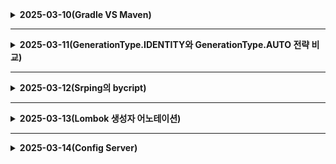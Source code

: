 <details>
  # 25.03.10 (월)
<summary><b>2025-03-10(Gradle VS Maven)</b></summary>

# Maven과 Gradle 개념 및 차이점

## Maven

### 개념
Maven은 Apache Software Foundation에서 개발한 Java 프로젝트 관리 및 빌드 도구. 주로 Java 개발에서 사용되며, 프로젝트의 빌드, 문서화, 의존성 관리, 보고서 생성 등을 지원.

Maven은 **Project Object Model (POM)**을 기반으로 하며, 프로젝트의 구조와 빌드 과정을 표준화합니다. POM은 XML 형식의 `pom.xml` 파일로 표현.

### 주요 기능
- **빌드 및 배포**: 프로젝트의 빌드, 테스트, 패키징, 배포를 자동화.
- **의존성 관리**: 프로젝트에 필요한 라이브러리를 자동으로 관리.
- **문서화**: 프로젝트 문서를 생성하고 관리.
- **플러그인 확장성**: 다양한 플러그인을 통해 기능 확장.

## Gradle

### 개념
Gradle은 Java, Kotlin, Groovy 등 다양한 언어로 개발된 빌드 자동화 도구입니다. Maven과 Apache Ant의 단점을 보완하여 개발.

Gradle은 Groovy나 Kotlin 기반의 **DSL(Domain Specific Language)**을 사용하여 빌드 스크립트를 작성합니다. 이는 XML보다 더 유연하고 표현력이 좋음.

### 주요 기능
- **INCREMENTAL BUILD**: 변경된 부분만 빌드하여 빌드 시간을 단축.
- **BUILD CACHE**: 이전 빌드 결과를 캐싱하여 빌드 속도를 향상시.
- **멀티 프로젝트 지원**: 복잡한 프로젝트 구조를 효율적으로 관리.
- **플러그인 확장성**: 다양한 플러그인을 통해 기능을 확장.

## Maven과 Gradle의 차이점

| **항목**               | **Maven**                          | **Gradle**                          |
|------------------------|------------------------------------|-------------------------------------|
| **빌드 스크립트 언어**  | XML 기반                           | Groovy, Kotlin 기반                |
| **유연성 및 커스터마이즈** | 표준화된 구조를 따르며 유연성이 적음 | 코드로 작성할 수 있어 유연성 높음   |
| **성능**               | 빌드 속도가 상대적으로 느림         | Incremental Build, Build Cache로 빠름 |
| **멀티 프로젝트 지원**  | 가능하지만 복잡함                  | 복잡한 구조도 쉽게 관리 가능       |
| **의존성 관리**         | 의존성 관리 가능, 제한적           | 더 유연하고 충돌 해결 기능 제공   |
| **커뮤니티 및 지원**    | 오랜 역사와 널리 사용됨             | Android 개발에서 주로 사용됨, 활발한 지원 |

## 결론
Maven은 표준화된 빌드 프로세스를 제공하며 안정적이고, Gradle은 유연성과 성능에서 강점.

</details>

---------------------------------------
<details>
  <summary><b>2025-03-11(GenerationType.IDENTITY와 GenerationType.AUTO 전략 비교)</b></summary>
# JPA의 GenerationType.IDENTITY와 GenerationType.AUTO 전략 비교

## GenerationType.AUTO

`GenerationType.AUTO`는 JPA가 데이터베이스의 종류와 방언(dialect)에 따라 가장 적합한 식별자 생성 전략을 자동으로 선택합니다.

### 작동 방식

- **MySQL**: 보통 `TABLE` 전략을 사용 (시퀀스 객체를 지원하지 않기 때문)
- **Oracle, PostgreSQL**: 주로 `SEQUENCE` 전략을 사용
- **H2**: 데이터베이스 모드에 따라 다름

### 시퀀스 테이블 생성 원인

MySQL에서는 시퀀스 객체를 지원하지 않기 때문에, Hibernate는 시퀀스를 시뮬레이션하기 위해 별도의 테이블(`diary_seq`)을 생성합니다. 이 테이블은 다음과 같은 역할을 합니다:

1. 각 엔티티 타입별로 다음 ID 값을 저장
2. ID를 획득하기 위해 추가 SELECT와 UPDATE 쿼리가 실행됨

```sql
sql
Copy
-- ID 획득 시 실행되는 쿼리 예시
SELECT next_val FROM diary_seq FOR UPDATE;
UPDATE diary_seq SET next_val = next_val + 1;

```

### 장점

- 데이터베이스 변경 시 코드 수정 없이 적합한 전략 사용 가능
- 데이터베이스 시스템에 독립적인 코드 작성 가능

### 단점

- MySQL에서는 추가 테이블 생성 및 추가 쿼리로 인한 성능 오버헤드
- 트랜잭션 내에서 새 ID를 얻기 위해 추가 쿼리 필요

## GenerationType.IDENTITY

`GenerationType.IDENTITY`는 데이터베이스의 자동 증가 컬럼을 사용합니다.

### 작동 방식

- MySQL의 `AUTO_INCREMENT`
- SQL Server의 `IDENTITY`
- PostgreSQL의 `SERIAL`

```sql
sql
Copy
CREATE TABLE Diary (
    diary_seq INT AUTO_INCREMENT PRIMARY KEY,
    ...
);

```

ID 생성은 완전히 데이터베이스에 위임되며, INSERT 실행 시 자동으로 값이 생성됩니다.

### 장점

- 별도의 테이블이나 시퀀스 객체가 필요 없음
- 단일 INSERT 쿼리로 처리됨 (추가 SELECT/UPDATE 없음)
- 구현이 단순하고 직관적임

### 단점

- JDBC 드라이버가 `getGeneratedKeys()` 메서드를 지원해야 함
- ID 값은 실제 INSERT 후에만 사용 가능 (영속성 컨텍스트 이슈)
- 일괄 처리(batch insert) 최적화가 어려움

## 핵심 차이점

1. **테이블 생성**:
    - `AUTO`: MySQL에서 시퀀스 테이블(`diary_seq`) 생성
    - `IDENTITY`: 별도 테이블 없음, 테이블 컬럼 자체에 AUTO_INCREMENT 적용
2. **ID 생성 시점**:
    - `AUTO`: 엔티티가 영속화되는 시점 (EntityManager.persist() 호출 시)
    - `IDENTITY`: 데이터베이스에 INSERT 쿼리가 실행된 후
3. **쿼리 실행**:
    - `AUTO`: ID 획득을 위한 별도 SELECT/UPDATE + INSERT 쿼리
    - `IDENTITY`: INSERT 쿼리만 실행
4. **성능**:
    - `AUTO`: 추가 쿼리로 인한 오버헤드 발생
    - `IDENTITY`: 단일 쿼리로 효율적, 다만 일괄 처리에서는 비효율적
5. **휴대성**:
    - `AUTO`: 다양한 DB 환경에서 쉽게 코드 이식 가능
    - `IDENTITY`: 특정 DB 기능에 의존
</details>

-----------------------------

<details>
<summary><b>2025-03-12(Srping의 bycript)</summary>

## Spring의 BCrypt 암호화

### 1. 암호화 기본 설명

- Spring의 PasswordEncoder를 통해 비밀번호를 암호화하여 DB에 저장.
- 암호화된 비밀번호는 관리자도 알 수 없는 형태로 저장됩니다.
- 예: 비밀번호 "1234"가 "$2a$10$dXJ3SW6G7P50lGmMkkmwe.20cQQubK3.HZWzG3YB1tlRy.fqvM/BG"와 같이 암호화됩니다.

### 2. BCrypt의 특징

- 매번 다른 해시 값 생성: 같은 비밀번호를 암호화해도 매번 다른 결과 생성.
- 솔트(Salt) 사용: 암호화 과정에 랜덤한 값을 추가하여 보안성을 높임.
- 복호화 불가능: 단방향 해시 함수이므로 원래 비밀번호로 되돌릴 수 없다.

### 3. 비밀번호 검증 방법

비밀번호 검증은 `matches()` 메서드를 사용:

```java
    @Override
    public TokenDto.TokenResponseDto login(LoginRequestDto request) {
        // 삭제된 계정인지 확인
        User user = userRepository.findByUsername(request.getUsername())
                .orElseThrow(() -> new ServiceException.ResourceNotFoundException("사용자를 찾을 수 없습니다."));

        // 비밀번호 체크 (passwordEncoder.matches() 사용)
        if (!passwordEncoder.matches(request.getPassword(), user.getPassword())) {
            throw new ServiceException.AuthenticationException("잘못된 비밀번호입니다.");
        }
    }
```

### 4. BCrypt의 동작 원리

1. 암호화 시 솔트 생성: 비밀번호 암호화 시 랜덤한 솔트를 생성.
2. 해시 값 생성: 비밀번호와 솔트를 조합하여 해시 값을 생성.
3. 솔트 저장: 생성된 솔트를 해시 값과 함께 저장.
4. 검증 시 솔트 추출: 저장된 해시 값에서 솔트를 추출.
5. 비교: 입력된 비밀번호와 추출된 솔트로 새로운 해시를 생성하여 저장된 해시와 비교.

### 5. BCrypt의 장점

- 레인보우 테이블 공격 방지: 솔트 사용으로 인해 사전에 계산된 해시 테이블을 무력화합니다.
- 느린 해시 함수: 의도적으로 느리게 설계되어 무차별 대입 공격을 어렵게 만듭니다.
- 적응형 함수: 컴퓨팅 성능 향상에 따라 작업 계수(work factor)를 조정할 수 있습니다.

</details>




---------------------------------------
<details>
  <summary><b>2025-03-13(Lombok 생성자 어노테이션)</b></summary>

# Spring의 @Data 어노테이션

## 개념

@Data는 Lombok 라이브러리에서 제공하는 어노테이션으로, 여러  기능을 한 번에 포함.

## 포함된 기능
- @ToString
- @EqualsAndHashCode
- @Getter (모든 필드)
- @Setter (final이 아닌 모든 필드)
- @RequiredArgsConstructor

## 사용법

1. 클래스 레벨에 @Data 어노테이션을 추가.
2. 필요한 필드를 선언.
3. 추가적인 메서드나 생성자가 필요한 경우 직접 작성.

```java
import lombok.Data;

@Data
public class User {
    private Long id;
    private String username;
    private String email;
}
```

## 주의해야 할 점

1. **엔티티에서의 사용 자제**: @Setter로 인해 안전성이 보장되지 않습니다!

2. **순환 참조 문제**: JPA에서 양방향 참조 시 @ToString으로 인해 순환 참조 문제가 발생.

3. **생성자 파라미터 순서**: @RequiredArgsConstructor 사용 시 생성자의 파라미터 순서에 주의해야 함.

4. **equals와 hashCode 메서드**: @EqualsAndHashCode로 인해 예기치 않은 동작이 발생할 수 있으므로, 필요한 경우 직접 구현.

5. **불변성 침해**: @Setter로 인해 객체의 불변성이 침해.

6. **과도한 기능 포함**: @Data는 여러 어노테이션을 포함하고 있어, 실제로 필요하지 않은 기능까지 생성.

7. **성능 고려**: 대규모 프로젝트에서는 @Data 사용을 자제하고, 필요한 어노테이션만 개별적으로 사용하는 것이 성능적으로 이득.

## 번외
@RequiredArgsConstructor는 Lombok 라이브러리에서 제공하는 어노테이션으로, 특정 조건을 만족하는 필드에 대한 생성자를 자동으로 생성해줍니다. 주요 특징은 다음과 같습니다:

1. 대상 필드:
   - 초기화되지 않은 final 필드
   - @NonNull로 표시된 필드 중 초기화되지 않은 필드

2. 생성자 생성:
   - 위 조건에 해당하는 필드들만을 매개변수로 갖는 생성자를 자동으로 생성합니다.

3. null 체크:
   - @NonNull로 표시된 필드에 대해 null 체크를 수행하며, null 값이 전달되면 NullPointerException을 발생시킵니다.

4. 매개변수 순서:
   - 생성자의 매개변수 순서는 클래스 내에서 필드가 선언된 순서를 따릅니다.

5. 스프링 의존성 주입:
   - 스프링 프레임워크에서 생성자 주입 방식의 의존성 주입을 간편하게 구현할 수 있습니다.

6. 코드 간소화:
   - 개발자가 직접 생성자를 작성하는 번거로움을 줄여줍니다.

## @RequiredArgsConstructor 사용 예제

```java
import lombok.RequiredArgsConstructor;
import org.springframework.stereotype.Service;

@Service
@RequiredArgsConstructor // final 또는 @NonNull 필드에 대한 생성자를 자동 생성
public class UserService {

    private final UserRepository userRepository; // 반드시 final이어야 생성자에 포함됨
    private final EmailService emailService;

    public void registerUser(String username, String email) {
        // 의존성 주입된 userRepository와 emailService 사용
        userRepository.save(new User(username, email));
        emailService.sendWelcomeEmail(email);
    }
}
```

### 생성된 생성자 (컴파일 후)
위 코드는 다음과 같은 생성자를 자동으로 생성합니다:

```java
// Lombok이 자동으로 생성하는 생성자
public UserService(UserRepository userRepository, EmailService emailService) {
    this.userRepository = userRepository;
    this.emailService = emailService;
}
```

---

## @RequiredArgsConstructor와 @NonNull 사용 예제

`@NonNull` 필드를 사용하는 경우:

```java
import lombok.NonNull;
import lombok.RequiredArgsConstructor;

@RequiredArgsConstructor
public class OrderService {

    @NonNull
    private final PaymentService paymentService; // @NonNull로 null 체크 포함
    private final DiscountService discountService;

    public void processOrder(Order order) {
        paymentService.processPayment(order);
        if (discountService != null) {
            discountService.applyDiscount(order);
        }
    }
}
```

### 주의사항: @NonNull로 null 체크 포함

- `@NonNull`이 붙은 필드에 대해 null 값이 전달되면 **NullPointerException**이 발생합니다.
- 위 코드에서 `paymentService`가 null로 전달되면 런타임 시 다음과 같은 에러가 발생합니다:

```java
Exception in thread "main" java.lang.NullPointerException: paymentService is marked non-null but is null
```

---

## @RequiredArgsConstructor와 스프링 의존성 주입

스프링에서 **생성자 주입** 방식으로 의존성을 주입할 때 유용합니다. 아래는 스프링 컨텍스트에서 서비스 클래스에 의존성을 주입하는 예제입니다:

```java
import lombok.RequiredArgsConstructor;
import org.springframework.stereotype.Service;

@Service
@RequiredArgsConstructor
public class ProductService {

    private final ProductRepository productRepository; // 스프링이 자동으로 주입

    public Product getProductById(Long id) {
        return productRepository.findById(id).orElseThrow(() -> new RuntimeException("Product not found"));
    }
}
```

### 스프링에서의 동작 원리:
- 스프링 컨테이너가 `ProductRepository`를 Bean으로 등록하고, `@RequiredArgsConstructor`가 생성한 생성자를 통해 자동으로 주입합니다.

---

## @RequiredArgsConstructor 사용 시 주의사항 정리

1. **final 키워드 필수**:
   - `final` 키워드가 없는 필드는 생성자에 포함되지 않습니다.
   - 아래처럼 `final` 키워드가 없으면 의존성 주입이 누락될 수 있습니다:
     ```java
     private ProductRepository productRepository; // final이 없으므로 생성자에 포함되지 않음!
     ```

2. **필드 순서 변경 주의**:
   - 필드 선언 순서대로 생성자의 매개변수가 결정되므로, 순서를 변경하면 의도치 않은 문제가 발생할 수 있습니다.

3. **@Qualifier 사용 시 추가 설정 필요**:
   - 동일한 타입의 Bean이 여러 개인 경우 `@Qualifier`를 사용해야 합니다. 이때 Lombok만으로는 처리할 수 없으므로 직접 생성자를 작성하거나 설정 파일(`lombok.config`)을 수정해야 합니다.

4. **상속 관계에서는 사용 제한**:
   - 부모 클래스에서 상속받은 필드는 자동으로 생성된 생성자에 포함되지 않습니다.


</details>

---------------------------------------

<details>
  <summary><b>2025-03-14(Config Server)</b></summary>

# Spring Cloud Config Server


## 주요 특징

1. **중앙 집중식 설정 관리**: 모든 마이크로서비스의 설정을 한 곳에서 관리할 수 있습니다.

2. **외부 저장소 지원**: Git, JDBC, HashiCorp Vault 등 다양한 저장소를 설정 원본으로 사용 가능합니다.

3. **동적 설정 업데이트**: 서비스를 재배포하지 않고도 설정을 실시간으로 변경할 수 있습니다.

4. **환경별 설정 관리**: 개발, 테스트, 운영 등 다양한 환경에 대한 설정을 쉽게 관리할 수 있습니다.

## 작동 방식

1. 마이크로서비스가 시작될 때 Config Server에 설정 정보를 요청.

2. Config Server는 외부 저장소(예: Git)에서 최신 설정을 가져와 마이크로서비스에 제공.

3. 설정이 변경되면 각 마이크로서비스에 변경 사항 알려줍니다.

## 장점

- 설정의 일관성 유지
- 환경 간 설정 차이 최소화
- 버전 관리 시스템과 연동 가능
- 보안 강화 (민감한 정보 암호화 가능)

## 단점

- Config Server 장애 시 전체 시스템에 영향을 줍니다
- 추가적인 인프라 구성 필요

## 구현 방법

1. `spring-cloud-config-server` 의존성 추가
2. 메인 클래스에 `@EnableConfigServer` 어노테이션 추가
3. `application.yml`에 Git 저장소 등 설정 추가

```yaml
server:
  port: 8888
spring:
  cloud:
    config:
      server:
        git:
          uri: https://github.com/your-repo/config-repo
```

이렇게 Spring Cloud Config Server를 사용하면 복잡한 마이크로서비스 환경에서도 설정을 효율적으로 관리할 수 있고, 설정 변경이 필요할 때마다 각 서비스를 재배포할 필요 없이 중앙에서 한 번에 관리할 수 있다는 게 큰 장점입니다.


## 현재 프로젝트에서는 로컬 파일로 설정을 관리하고 있지만 배포 과정에서 git을 통해 관리하는 방법을 검토중입니다.

</details>
